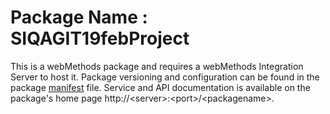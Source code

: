 # Package Name : SIQAGIT19febProject
This is a webMethods package and requires a webMethods Integration Server to host it. Package versioning and configuration can be found in the package [manifest](./SIQAGIT19febProject/manifest.v3) file. Service and API documentation is available on the package's home page http://&lt;server&gt;:&lt;port&gt;/&lt;packagename>.